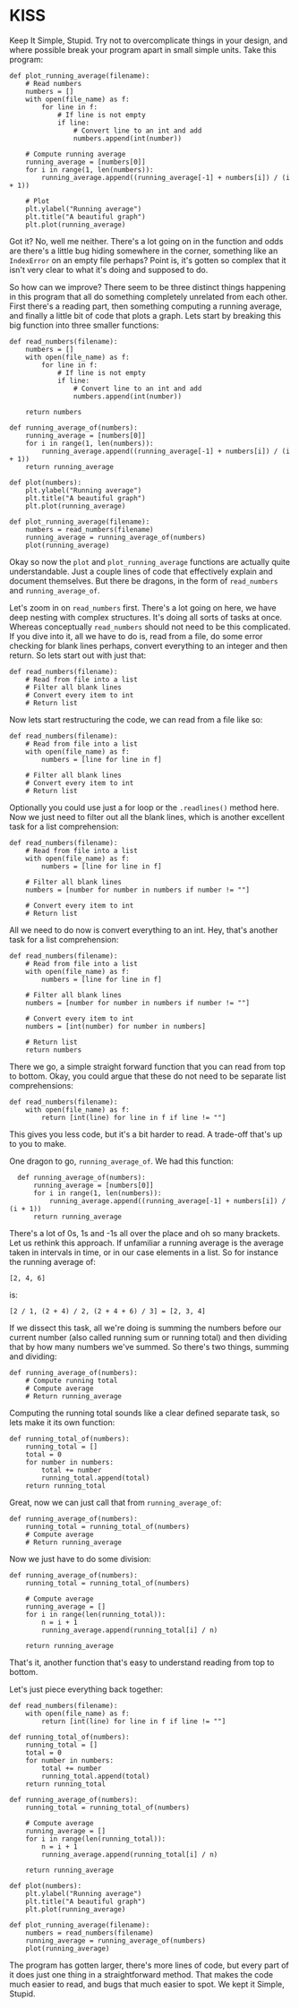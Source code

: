 # KISS

Keep It Simple, Stupid. Try not to overcomplicate things in your design, and where possible break your program apart in small simple units. Take this program:

    def plot_running_average(filename):
        # Read numbers
        numbers = []
        with open(file_name) as f:
            for line in f:
                # If line is not empty
                if line:
                    # Convert line to an int and add
                    numbers.append(int(number))

        # Compute running average
        running_average = [numbers[0]]
        for i in range(1, len(numbers)):
            running_average.append((running_average[-1] + numbers[i]) / (i + 1))

        # Plot
        plt.ylabel("Running average")
        plt.title("A beautiful graph")
        plt.plot(running_average)


Got it? No, well me neither. There's a lot going on in the function and odds are there's a little bug hiding somewhere in the corner, something like an `IndexError` on an empty file perhaps? Point is, it's gotten so complex that it isn't very clear to what it's doing and supposed to do.

So how can we improve? There seem to be three distinct things happening in this program that all do something completely unrelated from each other. First there's a reading part, then something computing a running average, and finally a little bit of code that plots a graph. Lets start by breaking this big function into three smaller functions:


    def read_numbers(filename):
        numbers = []
        with open(file_name) as f:
            for line in f:
                # If line is not empty
                if line:
                    # Convert line to an int and add
                    numbers.append(int(number))

        return numbers

    def running_average_of(numbers):
        running_average = [numbers[0]]
        for i in range(1, len(numbers)):
            running_average.append((running_average[-1] + numbers[i]) / (i + 1))
        return running_average

    def plot(numbers):
        plt.ylabel("Running average")
        plt.title("A beautiful graph")
        plt.plot(running_average)

    def plot_running_average(filename):
        numbers = read_numbers(filename)
        running_average = running_average_of(numbers)
        plot(running_average)

Okay so now the `plot` and `plot_running_average` functions are actually quite understandable. Just a couple lines of code that effectively explain and document themselves. But there be dragons, in the form of `read_numbers` and `running_average_of`.

Let's zoom in on `read_numbers` first. There's a lot going on here, we have deep nesting with complex structures. It's doing all sorts of tasks at once. Whereas conceptually `read_numbers` should not need to be this complicated. If you dive into it, all we have to do is, read from a file, do some error checking for blank lines perhaps, convert everything to an integer and then return. So lets start out with just that:

    def read_numbers(filename):
        # Read from file into a list
        # Filter all blank lines
        # Convert every item to int
        # Return list

Now lets start restructuring the code, we can read from a file like so:

    def read_numbers(filename):
        # Read from file into a list
        with open(file_name) as f:
            numbers = [line for line in f]

        # Filter all blank lines
        # Convert every item to int
        # Return list

Optionally you could use just a for loop or the `.readlines()` method here. Now we just need to filter out all the blank lines, which is another excellent task for a list comprehension:

    def read_numbers(filename):
        # Read from file into a list
        with open(file_name) as f:
            numbers = [line for line in f]

        # Filter all blank lines
        numbers = [number for number in numbers if number != ""]

        # Convert every item to int
        # Return list

All we need to do now is convert everything to an int. Hey, that's another task for a list comprehension:

    def read_numbers(filename):
        # Read from file into a list
        with open(file_name) as f:
            numbers = [line for line in f]

        # Filter all blank lines
        numbers = [number for number in numbers if number != ""]

        # Convert every item to int
        numbers = [int(number) for number in numbers]

        # Return list
        return numbers

There we go, a simple straight forward function that you can read from top to bottom. Okay, you could argue that these do not need to be separate list comprehensions:

    def read_numbers(filename):
        with open(file_name) as f:
            return [int(line) for line in f if line != ""]

This gives you less code, but it's a bit harder to read. A trade-off that's up to you to make.

One dragon to go, `running_average_of`. We had this function:

      def running_average_of(numbers):
          running_average = [numbers[0]]
          for i in range(1, len(numbers)):
              running_average.append((running_average[-1] + numbers[i]) / (i + 1))
          return running_average

There's a lot of 0s, 1s and -1s all over the place and oh so many brackets. Let us rethink this approach. If unfamiliar a running average is the average taken in intervals in time, or in our case elements in a list. So for instance the running average of:

    [2, 4, 6]

is:

    [2 / 1, (2 + 4) / 2, (2 + 4 + 6) / 3] = [2, 3, 4]

If we dissect this task, all we're doing is summing the numbers before our current number (also called running sum or running total) and then dividing that by how many numbers we've summed. So there's two things, summing and dividing:

    def running_average_of(numbers):
        # Compute running total
        # Compute average
        # Return running_average

Computing the running total sounds like a clear defined separate task, so lets make it its own function:

    def running_total_of(numbers):
        running_total = []
        total = 0
        for number in numbers:
            total += number
            running_total.append(total)
        return running_total

Great, now we can just call that from `running_average_of`:

    def running_average_of(numbers):
        running_total = running_total_of(numbers)
        # Compute average
        # Return running_average

Now we just have to do some division:

    def running_average_of(numbers):
        running_total = running_total_of(numbers)

        # Compute average
        running_average = []
        for i in range(len(running_total)):
            n = i + 1
            running_average.append(running_total[i] / n)

        return running_average

That's it, another function that's easy to understand reading from top to bottom.

Let's just piece everything back together:

    def read_numbers(filename):
        with open(file_name) as f:
            return [int(line) for line in f if line != ""]

    def running_total_of(numbers):
        running_total = []
        total = 0
        for number in numbers:
            total += number
            running_total.append(total)
        return running_total

    def running_average_of(numbers):
        running_total = running_total_of(numbers)

        # Compute average
        running_average = []
        for i in range(len(running_total)):
            n = i + 1
            running_average.append(running_total[i] / n)

        return running_average

    def plot(numbers):
        plt.ylabel("Running average")
        plt.title("A beautiful graph")
        plt.plot(running_average)

    def plot_running_average(filename):
        numbers = read_numbers(filename)
        running_average = running_average_of(numbers)
        plot(running_average)

The program has gotten larger, there's more lines of code, but every part of it does just one thing in a straightforward method. That makes the code much easier to read, and bugs that much easier to spot. We kept it Simple, Stupid.
